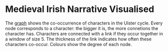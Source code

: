 # Medieval Irish Narrative Visualised

The [graph](http://ancatmara.github.io/ulster-project/) shows the co-occurrence of characters in the Ulster cycle. Every node corresponds to a character: the bigger it is, the more connetions the character has. Characters are connected with a link if they occur together in a window of size 5. The thickness of the link indicates how often these characters co-occur. Colours show the degree of each node.
